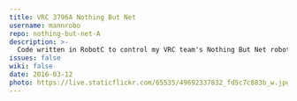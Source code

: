 ```yaml
---
title: VRC 3796A Nothing But Net
username: mannrobo
repo: nothing-but-net-A
description: >-
  Code written in RobotC to control my VRC team's Nothing But Net robot. Uses a flywheel to shoot balls on an X-drive base.
issues: false
wiki: false
date: 2016-03-12
photo: https://live.staticflickr.com/65535/49692337832_fd5c7c883b_w.jpg
---
```

